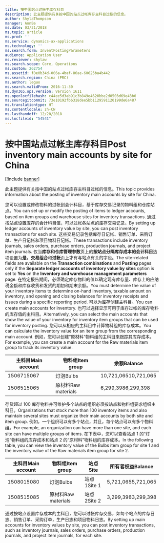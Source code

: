 ```yaml
---
title: 按中国站点过帐主库存科目
description: 此主题提供有关按中国的站点过帐库存主科目过帐的信息。
author: ShylaThompson
manager: AnnBe
ms.date: 03/21/2018
ms.topic: article
ms.prod: ''
ms.service: dynamics-ax-applications
ms.technology: ''
ms.search.form: InventPostingParameters
audience: Application User
ms.reviewer: shylaw
ms.search.scope: Core, Operations
ms.custom: 262754
ms.assetid: f8e0b34d-006a-4baf-86ae-60625ba4b442
ms.search.region: China (PRC)
ms.author: leguo
ms.search.validFrom: 2016-11-30
ms.dyn365.ops.version: Version 1611
ms.openlocfilehash: c44ee5d3ab91c3b849e4620bbe2d0503d69e43b0
ms.sourcegitcommit: 73e10192fb6318dee5bb1129591120199de6a487
ms.translationtype: HT
ms.contentlocale: zh-CN
ms.lasthandoff: 12/20/2018
ms.locfileid: "54541"
---
```

# <a name="post-inventory-main-accounts-by-site-for-china"></a><span data-ttu-id="c69e9-103">按中国站点过帐主库存科目</span><span class="sxs-lookup"><span data-stu-id="c69e9-103">Post inventory main accounts by site for China</span></span>

[!include [banner](../includes/banner.md)]

<span data-ttu-id="c69e9-104">此主题提供有关按中国的站点过帐库存主科目过帐的信息。</span><span class="sxs-lookup"><span data-stu-id="c69e9-104">This topic provides information about the posting of inventory main accounts by site for China.</span></span>

<span data-ttu-id="c69e9-105">您可以设置或修改物料的过帐到会计科目，基于库存交易记录的物料组和仓库站点。</span><span class="sxs-lookup"><span data-stu-id="c69e9-105">You can set up or modify the posting of items to ledger accounts, based on item groups and warehouse sites for inventory transactions.</span></span> <span data-ttu-id="c69e9-106">通过按站点设置库存的会计科目值，可以过帐各站点的库存交易记录。</span><span class="sxs-lookup"><span data-stu-id="c69e9-106">By setting up ledger accounts of inventory value by site, you can post inventory transactions for each site.</span></span> <span data-ttu-id="c69e9-107">这些交易记录包括库存日记帐、销售订单、采购订单、生产日记帐和项目物料日记帐。</span><span class="sxs-lookup"><span data-stu-id="c69e9-107">These transactions include inventory journals, sales orders, purchase orders, production journals, and project item journals.</span></span> <span data-ttu-id="c69e9-108">仅当**库存和仓库管理参数**页上的**按站点分隔库存成本的会计科目**选项设置为**是**，**交易组合**和**过帐**页上才有与站点有关的字段。</span><span class="sxs-lookup"><span data-stu-id="c69e9-108">The site-related fields are available on the **Transaction combinations** and **Posting** pages only if the **Separate ledger accounts of inventory value by sites** option is set to **Yes** on the **Inventory and warehouse management parameters** page.</span></span> <span data-ttu-id="c69e9-109">在特定报告期间，必须确定库存物料的值以确定现有库存量、库存上的应纳税金额和库存收货和发货的期初和期末余额。</span><span class="sxs-lookup"><span data-stu-id="c69e9-109">You must determine the value of your inventory items to determine on-hand inventory, taxable amount on inventory, and opening and closing balances for inventory receipts and issues during a specific reporting period.</span></span> <span data-ttu-id="c69e9-110">可以为库存创建主科目。</span><span class="sxs-lookup"><span data-stu-id="c69e9-110">You can create main accounts for inventory.</span></span> <span data-ttu-id="c69e9-111">也可以选择显示可用于库存过帐的库存物料的库存值的主科目。</span><span class="sxs-lookup"><span data-stu-id="c69e9-111">Alternatively, you can select the main accounts that show the value of your inventory for inventory item groups that can be used for inventory posting.</span></span> <span data-ttu-id="c69e9-112">您可以从相应的主科目中计算物料组的库存成本。</span><span class="sxs-lookup"><span data-stu-id="c69e9-112">You can calculate the inventory value for an item group from the corresponding main account.</span></span> <span data-ttu-id="c69e9-113">例如，您可以创建“原材料”物料组的主科目来跟踪其库存成本。</span><span class="sxs-lookup"><span data-stu-id="c69e9-113">For example, you can create a main account for the Raw materials item group to track its inventory value.</span></span>

| <span data-ttu-id="c69e9-114">主科目</span><span class="sxs-lookup"><span data-stu-id="c69e9-114">Main account</span></span> | <span data-ttu-id="c69e9-115">物料组</span><span class="sxs-lookup"><span data-stu-id="c69e9-115">Item group</span></span>    | <span data-ttu-id="c69e9-116">余额</span><span class="sxs-lookup"><span data-stu-id="c69e9-116">Balance</span></span>    |
|--------------|---------------|------------|
| <span data-ttu-id="c69e9-117">15067</span><span class="sxs-lookup"><span data-stu-id="c69e9-117">15067</span></span>        | <span data-ttu-id="c69e9-118">灯泡</span><span class="sxs-lookup"><span data-stu-id="c69e9-118">Bulbs</span></span>         | <span data-ttu-id="c69e9-119">10,721,065</span><span class="sxs-lookup"><span data-stu-id="c69e9-119">10,721,065</span></span> |
| <span data-ttu-id="c69e9-120">15065</span><span class="sxs-lookup"><span data-stu-id="c69e9-120">15065</span></span>        | <span data-ttu-id="c69e9-121">原材料</span><span class="sxs-lookup"><span data-stu-id="c69e9-121">Raw materials</span></span> | <span data-ttu-id="c69e9-122">6,299,398</span><span class="sxs-lookup"><span data-stu-id="c69e9-122">6,299,398</span></span>  |

<span data-ttu-id="c69e9-123">存货超过 100 库存物料并可维护多个站点的组织必须按站点和物料组要求组织主科目。</span><span class="sxs-lookup"><span data-stu-id="c69e9-123">Organizations that stock more than 100 inventory items and also maintain several sites must organize their main accounts by both site and item group.</span></span> <span data-ttu-id="c69e9-124">例如，一个组织可以有多个站点，并且，每个站点可以有多个物料组。</span><span class="sxs-lookup"><span data-stu-id="c69e9-124">For example, an organization can have more than one site, and each site can have multiple groups of items.</span></span> <span data-ttu-id="c69e9-125">在下表中，您可以查看站点 1 的“灯泡”物料组的库存成本和站点 2 的“原材料”物料组的库存成本。</span><span class="sxs-lookup"><span data-stu-id="c69e9-125">In the following table, you can view the inventory value of the Bulbs item group for site 1 and the inventory value of the Raw materials item group for site 2.</span></span>

| <span data-ttu-id="c69e9-126">主科目</span><span class="sxs-lookup"><span data-stu-id="c69e9-126">Main account</span></span> | <span data-ttu-id="c69e9-127">物料组</span><span class="sxs-lookup"><span data-stu-id="c69e9-127">Item group</span></span>    | <span data-ttu-id="c69e9-128">站点</span><span class="sxs-lookup"><span data-stu-id="c69e9-128">Site</span></span>   | <span data-ttu-id="c69e9-129">所有者权益</span><span class="sxs-lookup"><span data-stu-id="c69e9-129">Balance</span></span>   |
|--------------|---------------|--------|-----------|
| <span data-ttu-id="c69e9-130">15080</span><span class="sxs-lookup"><span data-stu-id="c69e9-130">15080</span></span>        | <span data-ttu-id="c69e9-131">灯泡</span><span class="sxs-lookup"><span data-stu-id="c69e9-131">Bulbs</span></span>         | <span data-ttu-id="c69e9-132">站点 1</span><span class="sxs-lookup"><span data-stu-id="c69e9-132">Site 1</span></span> | <span data-ttu-id="c69e9-133">5,721,065</span><span class="sxs-lookup"><span data-stu-id="c69e9-133">5,721,065</span></span> |
| <span data-ttu-id="c69e9-134">15085</span><span class="sxs-lookup"><span data-stu-id="c69e9-134">15085</span></span>        | <span data-ttu-id="c69e9-135">原材料</span><span class="sxs-lookup"><span data-stu-id="c69e9-135">Raw materials</span></span> | <span data-ttu-id="c69e9-136">站点 2</span><span class="sxs-lookup"><span data-stu-id="c69e9-136">Site 2</span></span> | <span data-ttu-id="c69e9-137">3,299,398</span><span class="sxs-lookup"><span data-stu-id="c69e9-137">3,299,398</span></span> |

<span data-ttu-id="c69e9-138">通过按站点设置库存成本的主科目，您可以过帐库存交易，如每个站点的库存日志、销售订单、采购订单，生产日志和项目物料日志。</span><span class="sxs-lookup"><span data-stu-id="c69e9-138">By setting up main accounts for inventory values by site, you can post inventory transactions, such as inventory journals, sales orders, purchase orders, production journals, and project item journals, for each site.</span></span>
